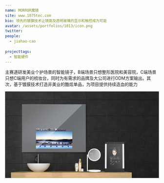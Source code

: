 ```yaml
---
name: MORROR魔镜
site: www.1075tec.com
bio: 领先的镀膜技术让镜面及透明玻璃的显示和触控成为可能
avatar: /assets/portfolios/1013/icon.png
twitter: 
people:
  - jiahao-cao

projecttags:
  - 智能硬件
---
```

主赛道研发美业个护场景的智能镜子，B端场景只想整形医院和美容院，C端场景只想C端用户的梳妆台，同时为有需求的品牌及大公司进行ODM方案输出。其次，基于镀膜技术打造非美业的酷炫单品，为项目提供持续造血的能力

![Gospel](/assets/portfolios/1013/info.png)


